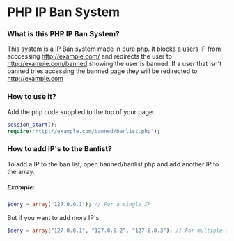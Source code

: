 # PHP IP Ban System

### What is this PHP IP Ban System?
This system is a IP Ban system made in pure php. It blocks a users IP from acccessing http://example.com/ and redirects the user to http://example.com/banned showing the user is banned. If a user that isn't banned tries accessing the banned page they will be redirected to http://example.com

### How to use it?
Add the php code supplied to the top of your page.

```php
session_start();
require('http://example.com/banned/banlist.php');
```

### How to add IP's to the Banlist?
To add a IP to the ban list, open banned/banlist.php and add another IP to the array. 
##### Example:
```php
$deny = array("127.0.0.1"); // For a single IP
```
But if you want to add more IP's

```php
$deny = array("127.0.0.1", "127.0.0.2", "127.0.0.3"); // For multiple IP's
```
